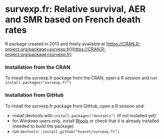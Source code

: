 # survexp.fr: Relative survival, AER and SMR based on French death rates

R package created in 2013 and freely available at [https://CRAN.R-project.org/package=survexp.fr](https://CRAN.R-project.org/package=survexp.fr)

### Installation from the CRAN

To install the survexp.fr package from the CRAN, open a R session and run `install.packages("survexp.fr")`

### Installation from GitHub

To install the survexp.fr package from GitHub, open a R session and:

- install devtools with `install.packages("devtools")` (if not installed yet)
- for Windows users only, install [Rtools](https://cran.r-project.org/bin/windows/Rtools/) or check that it is already installed (needed to build the package)
- run `devtools::install_github("hvaret/survexp.fr")`
